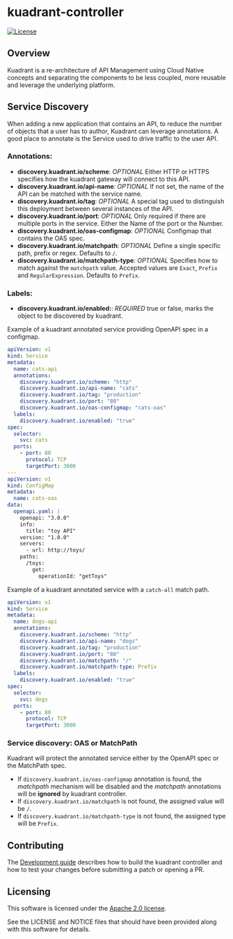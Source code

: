 # kuadrant-controller

[![License](https://img.shields.io/badge/license-Apache--2.0-blue.svg)](http://www.apache.org/licenses/LICENSE-2.0)

## Overview
Kuadrant is a re-architecture of API Management using Cloud Native concepts and separating the components to be less coupled, more reusable and leverage the underlying platform.

## Service Discovery

When adding a new application that contains an API, to reduce the number of objects that a user has to author,
Kuadrant can leverage annotations. A good place to annotate is the Service used to drive traffic to the user API.

### Annotations:

- **discovery.kuadrant.io/scheme**: *OPTIONAL* Either HTTP or HTTPS specifies how the kuadrant gateway will connect to this API.
- **discovery.kuadrant.io/api-name**: *OPTIONAL* If not set, the name of the API can be matched with the service name.
- **discovery.kuadrant.io/tag**: *OPTIONAL* A special tag used to distinguish this deployment between several instances of the API.
- **discovery.kuadrant.io/port**: *OPTIONAL* Only required if there are multiple ports in the service. Either the Name of the port or the Number.
- **discovery.kuadrant.io/oas-configmap**: *OPTIONAL* Configmap that contains the OAS spec.
- **discovery.kuadrant.io/matchpath**: *OPTIONAL* Define a single specific path, prefix or regex. Defaults to `/`.
- **discovery.kuadrant.io/matchpath-type**: *OPTIONAL* Specifies how to match against the `matchpath` value. Accepted values are `Exact`, `Prefix` and `RegularExpression`. Defaults to `Prefix`.

### Labels:
- **discovery.kuadrant.io/enabled:**: *REQUIRED* true or false, marks the object to be discovered by kuadrant.


Example of a kuadrant annotated service providing OpenAPI spec in a configmap.

```yaml
apiVersion: v1
kind: Service
metadata:
  name: cats-api
  annotations:
    discovery.kuadrant.io/scheme: "http"
    discovery.kuadrant.io/api-name: "cats"
    discovery.kuadrant.io/tag: "production"
    discovery.kuadrant.io/port: "80"
    discovery.kuadrant.io/oas-configmap: "cats-oas"
  labels:
    discovery.kuadrant.io/enabled: "true"
spec:
  selector:
    svc: cats
  ports:
    - port: 80
      protocol: TCP
      targetPort: 3000
---
apiVersion: v1
kind: ConfigMap
metadata:
  name: cats-oas
data:
  openapi.yaml: |
    openapi: "3.0.0"
    info:
      title: "toy API"
    version: "1.0.0"
    servers:
      - url: http://toys/
    paths:
      /toys:
        get:
          operationId: "getToys"
```

Example of a kuadrant annotated service with a `catch-all` match path.

```yaml
apiVersion: v1
kind: Service
metadata:
  name: dogs-api
  annotations:
    discovery.kuadrant.io/scheme: "http"
    discovery.kuadrant.io/api-name: "dogs"
    discovery.kuadrant.io/tag: "production"
    discovery.kuadrant.io/port: "80"
    discovery.kuadrant.io/matchpath: "/"
    discovery.kuadrant.io/matchpath-type: Prefix
  labels:
    discovery.kuadrant.io/enabled: "true"
spec:
  selector:
    svc: dogs
  ports:
    - port: 80
      protocol: TCP
      targetPort: 3000
```

### Service discovery: OAS or MatchPath

Kuadrant will protect the annotated service either by the OpenAPI spec or the MatchPath spec. 

* If `discovery.kuadrant.io/oas-configmap` annotation is found, the *matchpath* mechanism will be disabled and the *matchpath* annotations will be **ignored** by kuadrant controller.
* If `discovery.kuadrant.io/matchpath` is not found, the assigned value will be `/`.
* If `discovery.kuadrant.io/matchpath-type` is not found, the assigned type will be `Prefix`.

## Contributing
The [Development guide](doc/development.md) describes how to build the kuadrant controller and how to test your changes before submitting a patch or opening a PR.

## Licensing

This software is licensed under the [Apache 2.0 license](https://www.apache.org/licenses/LICENSE-2.0).

See the LICENSE and NOTICE files that should have been provided along with this software for details.
